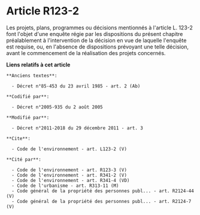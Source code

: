 # Article R123-2

Les projets, plans, programmes ou décisions mentionnés à l'article L. 123-2 font l'objet d'une enquête régie par les
dispositions du présent chapitre préalablement à l'intervention de la décision en vue de laquelle l'enquête est requise, ou,
en l'absence de dispositions prévoyant une telle décision, avant le commencement de la réalisation des projets concernés.

**Liens relatifs à cet article**

	**Anciens textes**:

	  - Décret n°85-453 du 23 avril 1985 - art. 2 (Ab)

	**Codifié par**:

	  - Décret n°2005-935 du 2 août 2005

	**Modifié par**:

	  - Décret n°2011-2018 du 29 décembre 2011 - art. 3

	**Cite**:

	  - Code de l'environnement - art. L123-2 (V)

	**Cité par**:

	  - Code de l'environnement - art. R123-3 (V)
	  - Code de l'environnement - art. R341-2 (V)
	  - Code de l'environnement - art. R341-4 (VD)
	  - Code de l'urbanisme - art. R313-11 (M)
	  - Code général de la propriété des personnes publ... - art. R2124-44 (V)
	  - Code général de la propriété des personnes publ... - art. R2124-7 (V)
